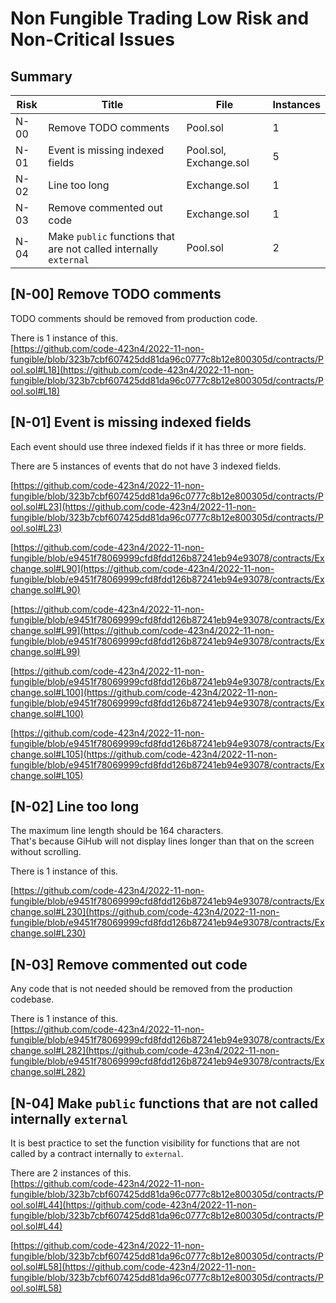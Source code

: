 # Non Fungible Trading Low Risk and Non-Critical Issues
## Summary
| Risk      | Title | File | Instances
| ----------- | ----------- | ----------- | ----------- |
| N-00 | Remove TODO comments | Pool.sol | 1 |
| N-01 | Event is missing indexed fields | Pool.sol, Exchange.sol | 5 |
| N-02 | Line too long | Exchange.sol | 1 |
| N-03 | Remove commented out code | Exchange.sol | 1 |
| N-04 | Make `public` functions that are not called internally `external` | Pool.sol | 2 |

## [N-00] Remove TODO comments
TODO comments should be removed from production code.  

There is 1 instance of this.  
[https://github.com/code-423n4/2022-11-non-fungible/blob/323b7cbf607425dd81da96c0777c8b12e800305d/contracts/Pool.sol#L18](https://github.com/code-423n4/2022-11-non-fungible/blob/323b7cbf607425dd81da96c0777c8b12e800305d/contracts/Pool.sol#L18)  

## [N-01] Event is missing indexed fields
Each event should use three indexed fields if it has three or more fields.  

There are 5 instances of events that do not have 3 indexed fields.  

[https://github.com/code-423n4/2022-11-non-fungible/blob/323b7cbf607425dd81da96c0777c8b12e800305d/contracts/Pool.sol#L23](https://github.com/code-423n4/2022-11-non-fungible/blob/323b7cbf607425dd81da96c0777c8b12e800305d/contracts/Pool.sol#L23)  

[https://github.com/code-423n4/2022-11-non-fungible/blob/e9451f78069999cfd8fdd126b87241eb94e93078/contracts/Exchange.sol#L90](https://github.com/code-423n4/2022-11-non-fungible/blob/e9451f78069999cfd8fdd126b87241eb94e93078/contracts/Exchange.sol#L90)  

[https://github.com/code-423n4/2022-11-non-fungible/blob/e9451f78069999cfd8fdd126b87241eb94e93078/contracts/Exchange.sol#L99](https://github.com/code-423n4/2022-11-non-fungible/blob/e9451f78069999cfd8fdd126b87241eb94e93078/contracts/Exchange.sol#L99)  

[https://github.com/code-423n4/2022-11-non-fungible/blob/e9451f78069999cfd8fdd126b87241eb94e93078/contracts/Exchange.sol#L100](https://github.com/code-423n4/2022-11-non-fungible/blob/e9451f78069999cfd8fdd126b87241eb94e93078/contracts/Exchange.sol#L100)  

[https://github.com/code-423n4/2022-11-non-fungible/blob/e9451f78069999cfd8fdd126b87241eb94e93078/contracts/Exchange.sol#L105](https://github.com/code-423n4/2022-11-non-fungible/blob/e9451f78069999cfd8fdd126b87241eb94e93078/contracts/Exchange.sol#L105)  

## [N-02] Line too long
The maximum line length should be 164 characters.  
That's because GiHub will not display lines longer than that on the screen without scrolling.  

There is 1 instance of this.  

[https://github.com/code-423n4/2022-11-non-fungible/blob/e9451f78069999cfd8fdd126b87241eb94e93078/contracts/Exchange.sol#L230](https://github.com/code-423n4/2022-11-non-fungible/blob/e9451f78069999cfd8fdd126b87241eb94e93078/contracts/Exchange.sol#L230)  

## [N-03] Remove commented out code
Any code that is not needed should be removed from the production codebase.  

There is 1 instance of this.  
[https://github.com/code-423n4/2022-11-non-fungible/blob/e9451f78069999cfd8fdd126b87241eb94e93078/contracts/Exchange.sol#L282](https://github.com/code-423n4/2022-11-non-fungible/blob/e9451f78069999cfd8fdd126b87241eb94e93078/contracts/Exchange.sol#L282)  

## [N-04] Make `public` functions that are not called internally `external`
It is best practice to set the function visibility for functions that are not called by a contract internally to `external`.  

There are 2 instances of this.  
[https://github.com/code-423n4/2022-11-non-fungible/blob/323b7cbf607425dd81da96c0777c8b12e800305d/contracts/Pool.sol#L44](https://github.com/code-423n4/2022-11-non-fungible/blob/323b7cbf607425dd81da96c0777c8b12e800305d/contracts/Pool.sol#L44)  

[https://github.com/code-423n4/2022-11-non-fungible/blob/323b7cbf607425dd81da96c0777c8b12e800305d/contracts/Pool.sol#L58](https://github.com/code-423n4/2022-11-non-fungible/blob/323b7cbf607425dd81da96c0777c8b12e800305d/contracts/Pool.sol#L58)  

